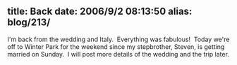 title: Back
date: 2006/9/2 08:13:50
alias: blog/213/
---
I'm back from the wedding and Italy.  Everything was fabulous!  Today we're off to Winter Park for the weekend since my stepbrother, Steven, is getting married on Sunday.  I will post more details of the wedding and the trip later.